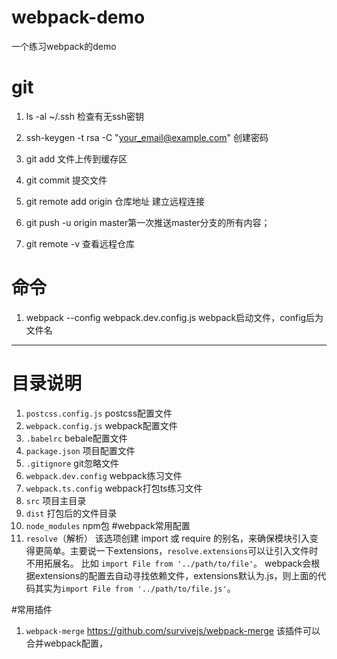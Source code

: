 webpack-demo
====
一个练习webpack的demo

# git
1. ls -al ~/.ssh 检查有无ssh密钥

2. ssh-keygen -t rsa -C "your_email@example.com" 创建密码

3. git add 文件上传到缓存区

4. git commit 提交文件 

5. git remote add origin 仓库地址  建立远程连接

6. git push -u origin master第一次推送master分支的所有内容；

7. git remote -v 查看远程仓库
# 命令
1. webpack --config webpack.dev.config.js webpack启动文件，config后为文件名
****
# 目录说明
1. ```postcss.config.js``` postcss配置文件
2. ```webpack.config.js``` webpack配置文件
3. ```.babelrc```   bebale配置文件
4. ```package.json``` 项目配置文件
5. ```.gitignore``` git忽略文件
6. `webpack.dev.config`  webpack练习文件
7. `webpack.ts.config` webpack打包ts练习文件
8. `src` 项目主目录
9. `dist` 打包后的文件目录
10. `node_modules` npm包
#webpack常用配置
1. `resolve`（解析） 该选项创建 import 或 require 的别名，来确保模块引入变得更简单。主要说一下extensions，`resolve.extensions`可以让引入文件时不用拓展名。
比如 ``import File from '../path/to/file'``。
webpack会根据extensions的配置去自动寻找依赖文件，extensions默认为.js，则上面的代码其实为``import File from '../path/to/file.js'``。

#常用插件
1. `webpack-merge` https://github.com/survivejs/webpack-merge 该插件可以合并webpack配置，